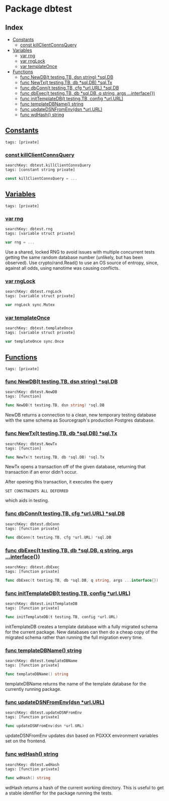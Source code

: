 # Package dbtest

## Index

* [Constants](#const)
    * [const killClientConnsQuery](#killClientConnsQuery)
* [Variables](#var)
    * [var rng](#rng)
    * [var rngLock](#rngLock)
    * [var templateOnce](#templateOnce)
* [Functions](#func)
    * [func NewDB(t testing.TB, dsn string) *sql.DB](#NewDB)
    * [func NewTx(t testing.TB, db *sql.DB) *sql.Tx](#NewTx)
    * [func dbConn(t testing.TB, cfg *url.URL) *sql.DB](#dbConn)
    * [func dbExec(t testing.TB, db *sql.DB, q string, args ...interface{})](#dbExec)
    * [func initTemplateDB(t testing.TB, config *url.URL)](#initTemplateDB)
    * [func templateDBName() string](#templateDBName)
    * [func updateDSNFromEnv(dsn *url.URL)](#updateDSNFromEnv)
    * [func wdHash() string](#wdHash)


## <a id="const" href="#const">Constants</a>

```
tags: [private]
```

### <a id="killClientConnsQuery" href="#killClientConnsQuery">const killClientConnsQuery</a>

```
searchKey: dbtest.killClientConnsQuery
tags: [constant string private]
```

```Go
const killClientConnsQuery = ...
```

## <a id="var" href="#var">Variables</a>

```
tags: [private]
```

### <a id="rng" href="#rng">var rng</a>

```
searchKey: dbtest.rng
tags: [variable struct private]
```

```Go
var rng = ...
```

Use a shared, locked RNG to avoid issues with multiple concurrent tests getting the same random database number (unlikely, but has been observed). Use crypto/rand.Read() to use an OS source of entropy, since, against all odds, using nanotime was causing conflicts. 

### <a id="rngLock" href="#rngLock">var rngLock</a>

```
searchKey: dbtest.rngLock
tags: [variable struct private]
```

```Go
var rngLock sync.Mutex
```

### <a id="templateOnce" href="#templateOnce">var templateOnce</a>

```
searchKey: dbtest.templateOnce
tags: [variable struct private]
```

```Go
var templateOnce sync.Once
```

## <a id="func" href="#func">Functions</a>

```
tags: [private]
```

### <a id="NewDB" href="#NewDB">func NewDB(t testing.TB, dsn string) *sql.DB</a>

```
searchKey: dbtest.NewDB
tags: [function]
```

```Go
func NewDB(t testing.TB, dsn string) *sql.DB
```

NewDB returns a connection to a clean, new temporary testing database with the same schema as Sourcegraph's production Postgres database. 

### <a id="NewTx" href="#NewTx">func NewTx(t testing.TB, db *sql.DB) *sql.Tx</a>

```
searchKey: dbtest.NewTx
tags: [function]
```

```Go
func NewTx(t testing.TB, db *sql.DB) *sql.Tx
```

NewTx opens a transaction off of the given database, returning that transaction if an error didn't occur. 

After opening this transaction, it executes the query 

```
SET CONSTRAINTS ALL DEFERRED

```
which aids in testing. 

### <a id="dbConn" href="#dbConn">func dbConn(t testing.TB, cfg *url.URL) *sql.DB</a>

```
searchKey: dbtest.dbConn
tags: [function private]
```

```Go
func dbConn(t testing.TB, cfg *url.URL) *sql.DB
```

### <a id="dbExec" href="#dbExec">func dbExec(t testing.TB, db *sql.DB, q string, args ...interface{})</a>

```
searchKey: dbtest.dbExec
tags: [function private]
```

```Go
func dbExec(t testing.TB, db *sql.DB, q string, args ...interface{})
```

### <a id="initTemplateDB" href="#initTemplateDB">func initTemplateDB(t testing.TB, config *url.URL)</a>

```
searchKey: dbtest.initTemplateDB
tags: [function private]
```

```Go
func initTemplateDB(t testing.TB, config *url.URL)
```

initTemplateDB creates a template database with a fully migrated schema for the current package. New databases can then do a cheap copy of the migrated schema rather than running the full migration every time. 

### <a id="templateDBName" href="#templateDBName">func templateDBName() string</a>

```
searchKey: dbtest.templateDBName
tags: [function private]
```

```Go
func templateDBName() string
```

templateDBName returns the name of the template database for the currently running package. 

### <a id="updateDSNFromEnv" href="#updateDSNFromEnv">func updateDSNFromEnv(dsn *url.URL)</a>

```
searchKey: dbtest.updateDSNFromEnv
tags: [function private]
```

```Go
func updateDSNFromEnv(dsn *url.URL)
```

updateDSNFromEnv updates dsn based on PGXXX environment variables set on the frontend. 

### <a id="wdHash" href="#wdHash">func wdHash() string</a>

```
searchKey: dbtest.wdHash
tags: [function private]
```

```Go
func wdHash() string
```

wdHash returns a hash of the current working directory. This is useful to get a stable identifier for the package running the tests. 

